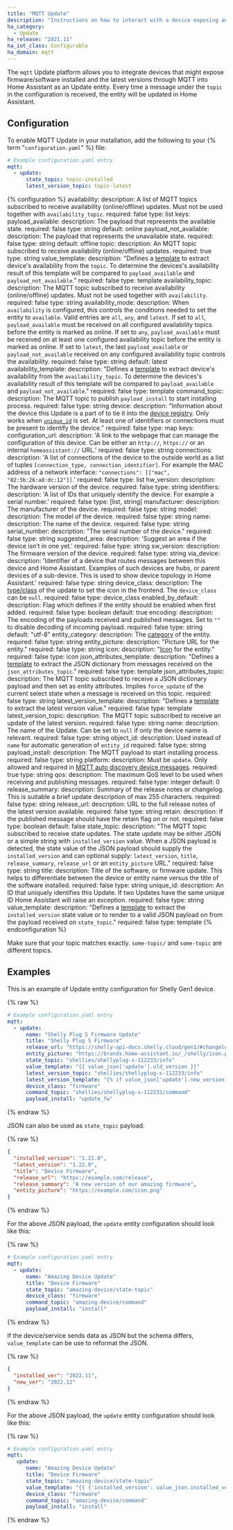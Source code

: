 ```yaml
---
title: "MQTT Update"
description: "Instructions on how to interact with a device exposing an Update entity through MQTT from within Home Assistant."
ha_category:
  - Update
ha_release: "2021.11"
ha_iot_class: Configurable
ha_domain: mqtt
---
```


The `mqtt` Update platform allows you to integrate devices that might expose firmware/software installed and the latest versions through MQTT into Home Assistant as an Update entity. Every time a message under the `topic` in the configuration is received, the entity will be updated in Home Assistant.

## Configuration

To enable MQTT Update in your installation, add the following to your {% term "`configuration.yaml`" %} file:

```yaml
# Example configuration.yaml entry
mqtt:
  - update:
      state_topic: topic-installed
      latest_version_topic: topic-latest
```

{% configuration %}
availability:
  description: A list of MQTT topics subscribed to receive availability (online/offline) updates. Must not be used together with `availability_topic`.
  required: false
  type: list
  keys:
    payload_available:
      description: The payload that represents the available state.
      required: false
      type: string
      default: online
    payload_not_available:
      description: The payload that represents the unavailable state.
      required: false
      type: string
      default: offline
    topic:
      description: An MQTT topic subscribed to receive availability (online/offline) updates.
      required: true
      type: string
    value_template:
      description: "Defines a [template](/docs/configuration/templating/#using-templates-with-the-mqtt-integration) to extract device's availability from the `topic`. To determine the devices's availability result of this template will be compared to `payload_available` and `payload_not_available`."
      required: false
      type: template
availability_topic:
  description: The MQTT topic subscribed to receive availability (online/offline) updates. Must not be used together with `availability`.
  required: false
  type: string
availability_mode:
   description: When `availability` is configured, this controls the conditions needed to set the entity to `available`. Valid entries are `all`, `any`, and `latest`. If set to `all`, `payload_available` must be received on all configured availability topics before the entity is marked as online. If set to `any`, `payload_available` must be received on at least one configured availability topic before the entity is marked as online. If set to `latest`, the last `payload_available` or `payload_not_available` received on any configured availability topic controls the availability.
   required: false
   type: string
   default: latest
availability_template:
  description: "Defines a [template](/docs/configuration/templating/#using-templates-with-the-mqtt-integration) to extract device's availability from the `availability_topic`. To determine the devices's availability result of this template will be compared to `payload_available` and `payload_not_available`."
  required: false
  type: template
command_topic:
  description: The MQTT topic to publish `payload_install` to start installing process.
  required: false
  type: string
device:
  description: "Information about the device this Update is a part of to tie it into the [device registry](https://developers.home-assistant.io/docs/en/device_registry_index.html). Only works when [`unique_id`](#unique_id) is set. At least one of identifiers or connections must be present to identify the device."
  required: false
  type: map
  keys:
    configuration_url:
      description: 'A link to the webpage that can manage the configuration of this device. Can be either an `http://`, `https://` or an internal `homeassistant://` URL.'
      required: false
      type: string
    connections:
      description: 'A list of connections of the device to the outside world as a list of tuples `[connection_type, connection_identifier]`. For example the MAC address of a network interface: `"connections": [["mac", "02:5b:26:a8:dc:12"]]`.'
      required: false
      type: list
    hw_version:
      description: The hardware version of the device.
      required: false
      type: string
    identifiers:
      description: 'A list of IDs that uniquely identify the device. For example a serial number.'
      required: false
      type: [list, string]
    manufacturer:
      description: The manufacturer of the device.
      required: false
      type: string
    model:
      description: The model of the device.
      required: false
      type: string
    name:
      description: The name of the device.
      required: false
      type: string
    serial_number:
      description: "The serial number of the device."
      required: false
      type: string
    suggested_area:
      description: 'Suggest an area if the device isn’t in one yet.'
      required: false
      type: string
    sw_version:
      description: The firmware version of the device.
      required: false
      type: string
    via_device:
      description: 'Identifier of a device that routes messages between this device and Home Assistant. Examples of such devices are hubs, or parent devices of a sub-device. This is used to show device topology in Home Assistant.'
      required: false
      type: string
device_class:
  description: The [type/class](/integrations/update/#device-classes) of the update to set the icon in the frontend. The `device_class` can be `null`.
  required: false
  type: device_class
enabled_by_default:
  description: Flag which defines if the entity should be enabled when first added.
  required: false
  type: boolean
  default: true
encoding:
  description: The encoding of the payloads received and published messages. Set to `""` to disable decoding of incoming payload.
  required: false
  type: string
  default: "utf-8"
entity_category:
  description: The [category](https://developers.home-assistant.io/docs/core/entity#generic-properties) of the entity.
  required: false
  type: string
entity_picture:
  description: "Picture URL for the entity."
  required: false
  type: string
icon:
  description: "[Icon](/docs/configuration/customizing-devices/#icon) for the entity."
  required: false
  type: icon
json_attributes_template:
  description: "Defines a [template](/docs/configuration/templating/#using-templates-with-the-mqtt-integration) to extract the JSON dictionary from messages received on the `json_attributes_topic`."
  required: false
  type: template
json_attributes_topic:
  description: The MQTT topic subscribed to receive a JSON dictionary payload and then set as entity attributes. Implies `force_update` of the current select state when a message is received on this topic.
  required: false
  type: string
latest_version_template:
  description: "Defines a [template](/docs/configuration/templating/#using-templates-with-the-mqtt-integration) to extract the latest version value."
  required: false
  type: template
latest_version_topic:
  description: The MQTT topic subscribed to receive an update of the latest version.
  required: false
  type: string
name:
  description: The name of the Update. Can be set to `null` if only the device name is relevant.
  required: false
  type: string
object_id:
  description: Used instead of `name` for automatic generation of `entity_id`
  required: false
  type: string
payload_install:
  description: The MQTT payload to start installing process.
  required: false
  type: string
platform:
  description: Must be `update`. Only allowed and required in [MQTT auto discovery device messages](/integrations/mqtt/#device-discovery-payload).
  required: true
  type: string
qos:
  description: The maximum QoS level to be used when receiving and publishing messages.
  required: false
  type: integer
  default: 0
release_summary:
  description: Summary of the release notes or changelog. This is suitable a brief update description of max 255 characters.
  required: false
  type: string
release_url:
  description: URL to the full release notes of the latest version available.
  required: false
  type: string
retain:
  description: If the published message should have the retain flag on or not.
  required: false
  type: boolean
  default: false
state_topic:
  description: "The MQTT topic subscribed to receive state updates. The state update may be either JSON or a simple string with `installed_version` value. When a JSON payload is detected, the state value of the JSON payload should supply the `installed_version` and can optional supply: `latest_version`, `title`, `release_summary`, `release_url` or an `entity_picture` URL."
  required: false
  type: string
title:
  description: Title of the software, or firmware update. This helps to differentiate between the device or entity name versus the title of the software installed.
  required: false
  type: string
unique_id:
  description: An ID that uniquely identifies this Update. If two Updates have the same unique ID Home Assistant will raise an exception.
  required: false
  type: string
value_template:
  description: "Defines a [template](/docs/configuration/templating/#using-templates-with-the-mqtt-integration) to extract the `installed_version` state value or to render to a valid JSON payload on from the payload received on `state_topic`."
  required: false
  type: template
{% endconfiguration %}

<div class='note warning'>

Make sure that your topic matches exactly. `some-topic/` and `some-topic` are different topics.

</div>

## Examples

This is an example of Update entity configuration for Shelly Gen1 device.

{% raw %}

```yaml
# Example configuration.yaml entry
mqtt:
  - update:
      name: "Shelly Plug S Firmware Update"
      title: "Shelly Plug S Firmware"
      release_url: "https://shelly-api-docs.shelly.cloud/gen1/#changelog"
      entity_picture: "https://brands.home-assistant.io/_/shelly/icon.png"
      state_topic: "shellies/shellyplug-s-112233/info"
      value_template: "{{ value_json['update'].old_version }}"
      latest_version_topic: "shellies/shellyplug-s-112233/info"
      latest_version_template: "{% if value_json['update'].new_version %}{{ value_json['update'].new_version }}{% else %}{{ value_json['update'].old_version }}{% endif %}"
      device_class: "firmware"
      command_topic: "shellies/shellyplug-s-112233/command"
      payload_install: "update_fw"
```

{% endraw %}

JSON can also be used as `state_topic` payload.

{% raw %}

```json
{
  "installed_version": "1.21.0",
  "latest_version": "1.22.0",
  "title": "Device Firmware",
  "release_url": "https://example.com/release",
  "release_summary": "A new version of our amazing firmware",
  "entity_picture": "https://example.com/icon.png"
}
```

{% endraw %}

For the above JSON payload, the `update` entity configuration should look like this:

{% raw %}

```yaml
# Example configuration.yaml entry
mqtt:
  - update:
      name: "Amazing Device Update"
      title: "Device Firmware"
      state_topic: "amazing-device/state-topic"
      device_class: "firmware"
      command_topic: "amazing-device/command"
      payload_install: "install"
```

{% endraw %}

If the device/service sends data as JSON but the schema differs, `value_template` can be use to reformat the JSON.

{% raw %}

```json
{
  "installed_ver": "2022.11",
  "new_ver": "2022.12"
}
```

{% endraw %}

For the above JSON payload, the `update` entity configuration should look like this:

{% raw %}

```yaml
# Example configuration.yaml entry
mqtt:
   update:
      name: "Amazing Device Update"
      title: "Device Firmware"
      state_topic: "amazing-device/state-topic"
      value_template: "{{ {'installed_version': value_json.installed_ver, 'latest_version': value_json.new_ver } | to_json }}"
      device_class: "firmware"
      command_topic: "amazing-device/command"
      payload_install: "install"
```

{% endraw %}
